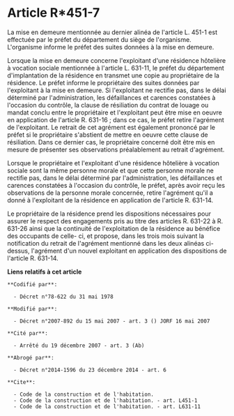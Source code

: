 # Article R*451-7

La mise en demeure mentionnée au dernier alinéa de l'article L. 451-1 est effectuée par le préfet du département du siège de
l'organisme. L'organisme informe le préfet des suites données à la mise en demeure.

Lorsque la mise en demeure concerne l'exploitant d'une résidence hôtelière à vocation sociale mentionnée à l'article L.
631-11, le préfet du département d'implantation de la résidence en transmet une copie au propriétaire de la résidence. Le
préfet informe le propriétaire des suites données par l'exploitant à la mise en demeure. Si l'exploitant ne rectifie pas,
dans le délai déterminé par l'administration, les défaillances et carences constatées à l'occasion du contrôle, la clause de
résiliation du contrat de louage ou mandat conclu entre le propriétaire et l'exploitant peut être mise en oeuvre en
application de l'article R. 631-16 ; dans ce cas, le préfet retire l'agrément de l'exploitant. Le retrait de cet agrément est
également prononcé par le préfet si le propriétaire s'abstient de mettre en oeuvre cette clause de résiliation. Dans ce
dernier cas, le propriétaire concerné doit être mis en mesure de présenter ses observations préalablement au retrait
d'agrément.

Lorsque le propriétaire et l'exploitant d'une résidence hôtelière à vocation sociale sont la même personne morale et que
cette personne morale ne rectifie pas, dans le délai déterminé par l'administration, les défaillances et carences constatées
à l'occasion du contrôle, le préfet, après avoir reçu les observations de la personne morale concernée, retire l'agrément
qu'il a donné à l'exploitant de la résidence en application de l'article R. 631-14.

Le propriétaire de la résidence prend les dispositions nécessaires pour assurer le respect des engagements pris au titre des
articles R. 631-22 à R. 631-26 ainsi que la continuité de l'exploitation de la résidence au bénéfice des occupants de celle-
ci, et propose, dans les trois mois suivant la notification du retrait de l'agrément mentionné dans les deux alinéas ci-
dessus, l'agrément d'un nouvel exploitant en application des dispositions de l'article R. 631-14.

**Liens relatifs à cet article**

	**Codifié par**:

	  - Décret n°78-622 du 31 mai 1978

	**Modifié par**:

	  - Décret n°2007-892 du 15 mai 2007 - art. 3 () JORF 16 mai 2007

	**Cité par**:

	  - Arrêté du 19 décembre 2007 - art. 3 (Ab)

	**Abrogé par**:

	  - Décret n°2014-1596 du 23 décembre 2014 - art. 6

	**Cite**:

	  - Code de la construction et de l'habitation.
	  - Code de la construction et de l'habitation. - art. L451-1
	  - Code de la construction et de l'habitation. - art. L631-11
